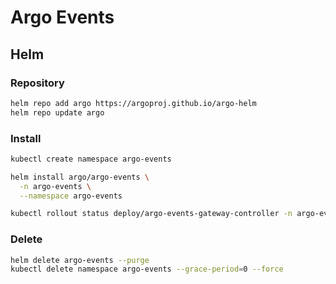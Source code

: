 # Argo Events

## Helm

### Repository

```sh
helm repo add argo https://argoproj.github.io/argo-helm
helm repo update argo
```

### Install

```sh
kubectl create namespace argo-events
```

```sh
helm install argo/argo-events \
  -n argo-events \
  --namespace argo-events
```

```sh
kubectl rollout status deploy/argo-events-gateway-controller -n argo-events
```

### Delete

```sh
helm delete argo-events --purge
kubectl delete namespace argo-events --grace-period=0 --force
```

